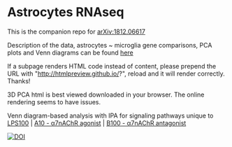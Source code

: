 # Astrocytes RNAseq
This is the companion repo for [arXiv:1812.06617](https://arxiv.org/abs/1812.06617)

Description of the data, astrocytes ~ microglia gene comparisons, PCA plots and Venn diagrams can be found [here]( http://htmlpreview.github.io/?https://github.com/martinfrasch/astrocytes_RNAseq/blob/master/description.html)

If a subpage renders HTML code instead of content, please prepend the URL with "http://htmlpreview.github.io/?", reload and it will render correctly. Thanks!

3D PCA html is best viewed downloaded in your browser. The online rendering seems to have issues.

Venn diagram-based analysis with IPA for signaling pathways unique to [LPS100](https://github.com/martinfrasch/astrocytes_RNAseq/blob/master/venns/unique_xls/astrocytes%20genes%20-%20IPA%20molecules%20-%20unique%20to%20LPS100%20vs%20Ctrl%201hit%20FINAL%202019-03-26.xls) | [A10 - α7nAChR agonist](https://github.com/martinfrasch/astrocytes_RNAseq/blob/master/venns/unique_xls/astrocytes%20genes%20-%20IPA%20molecules%20-%20unique%20to%20LPS100%2BA10%20vs%20Ctrl%201hit%20FINAL%202019-03-26.xls) | [B100 - α7nAChR antagonist](https://github.com/martinfrasch/astrocytes_RNAseq/blob/master/venns/unique_xls/astrocytes%20genes%20-%20IPA%20molecules%20-%20unique%20to%20LPS100%2BB100%20vs%20Ctrl%201hit%20FINAL%202019-03-26.xls)

[![DOI](https://zenodo.org/badge/177515819.svg)](https://zenodo.org/badge/latestdoi/177515819)
